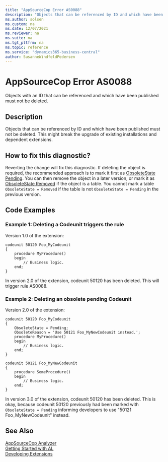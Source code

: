```yaml
---
title: "AppSourceCop Error AS0088"
description: "Objects that can be referenced by ID and which have been published must not be deleted."
ms.author: solsen
ms.custom: na
ms.date: 12/07/2021
ms.reviewer: na
ms.suite: na
ms.tgt_pltfrm: na
ms.topic: reference
ms.service: "dynamics365-business-central"
author: SusanneWindfeldPedersen
---
```

[//]: # (START>DO_NOT_EDIT)
[//]: # (IMPORTANT:Do not edit any of the content between here and the END>DO_NOT_EDIT.)
[//]: # (Any modifications should be made in the .xml files in the ModernDev repo.)
# AppSourceCop Error AS0088
Objects with an ID that can be referenced and which have been published must not be deleted.

## Description
Objects that can be referenced by ID and which have been published must not be deleted. This might break the upgrade of existing installations and dependent extensions.

[//]: # (IMPORTANT: END>DO_NOT_EDIT)

## How to fix this diagnostic?
Reverting the change will fix this diagnostic. If deleting the object is required, the recommended approach is to mark it first as [ObsoleteState Pending](../properties/devenv-obsoletestate-property.md). 
You can then remove the object in a later version, or mark it as [ObsoleteState Removed](../properties/devenv-obsoletestate-property.md) if the object is a table. You cannot mark a table `ObsoleteState = Removed` if the table is not `ObsoleteState = Pending` in the previous version.

## Code Examples
### Example 1: Deleting a Codeunit triggers the rule
Version 1.0 of the extension:
```AL
codeunit 50120 Foo_MyCodeunit
{
    procedure MyProcedure()
    begin
        // Business logic.
    end;
}
```
In version 2.0 of the extension, codeunit 50120 has been deleted. This will trigger rule AS0088.

### Example 2: Deleting an obsolete pending Codeunit
Version 2.0 of the extension:
```AL
codeunit 50120 Foo_MyCodeunit
{
    ObsoleteState = Pending;
    ObsoleteReason = 'Use 50121 Foo_MyNewCodeunit instead.';
    procedure MyProcedure()
    begin
        // Business logic.
    end;
}

codeunit 50121 Foo_MyNewCodeunit
{
    procedure SomeProcedure()
    begin
        // Business logic.
    end;
}
```
In version 3.0 of the extension, codeunit 50120 has been deleted. This is okay, because codeunit 50120 previously had been marked with `ObsoleteState = Pending` informing developers to use "50121 Foo_MyNewCodeunit" instead.


## See Also  
[AppSourceCop Analyzer](appsourcecop.md)  
[Getting Started with AL](../devenv-get-started.md)  
[Developing Extensions](../devenv-dev-overview.md)  
